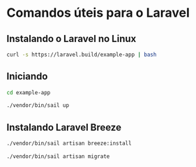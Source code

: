 # Comandos úteis para o Laravel
## Instalando o Laravel no Linux
```bash
curl -s https://laravel.build/example-app | bash
```
## Iniciando
```bash
cd example-app
 
./vendor/bin/sail up
```
## Instalando Laravel Breeze
```bash
./vendor/bin/sail artisan breeze:install
 
./vendor/bin/sail artisan migrate
```
